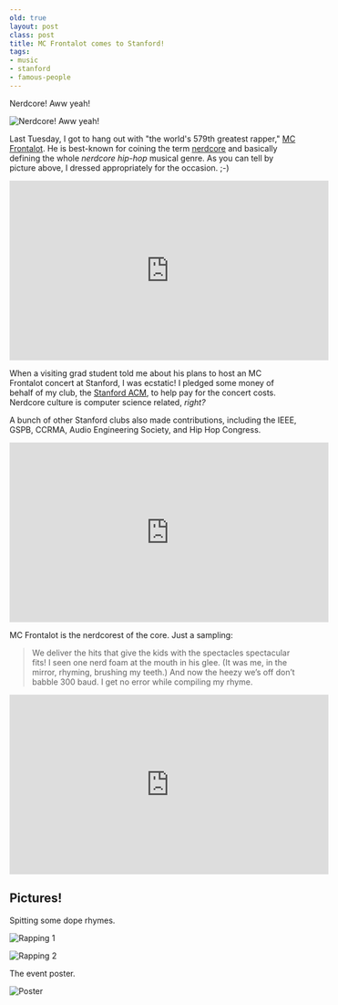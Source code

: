 ```yaml
---
old: true
layout: post
class: post
title: MC Frontalot comes to Stanford!
tags:
- music
- stanford
- famous-people
---
```


Nerdcore! Aww yeah!

![Nerdcore! Aww yeah!](/images/me-frontalot.jpg)

Last Tuesday, I got to hang out with "the world's 579th greatest rapper," [MC Frontalot](http://en.wikipedia.org/wiki/MC_Frontalot). He is best-known for coining the term [nerdcore](http://en.wikipedia.org/wiki/Nerdcore_hip_hop) and basically defining the whole *nerdcore hip-hop* musical genre. As you can tell by picture above, I dressed appropriately for the occasion. ;-)

<iframe width="560" height="315" src="http://www.youtube.com/embed/4nigRT2KmCE" frameborder="0" allowfullscreen></iframe>

When a visiting grad student told me about his plans to host an MC Frontalot concert at Stanford, I was ecstatic! I pledged some money of behalf of my club, the [Stanford ACM](http://stanfordacm.com), to help pay for the concert costs. Nerdcore culture is computer science related, *right?*

A bunch of other Stanford clubs also made contributions, including the IEEE, GSPB, CCRMA, Audio Engineering Society, and Hip Hop Congress.

<iframe width="560" height="315" src="http://www.youtube.com/embed/Wmx6Q0YLH8A" frameborder="0" allowfullscreen></iframe>

MC Frontalot is the nerdcorest of the core. Just a sampling:

> We deliver the hits that give the kids with the spectacles spectacular fits!
> I seen one nerd foam at the mouth in his glee.
> (It was me, in the mirror, rhyming, brushing my teeth.)
> And now the heezy we’s off don’t babble 300 baud.
> I get no error while compiling my rhyme.

<iframe width="560" height="315" src="http://www.youtube.com/embed/z8rqdEahBos" frameborder="0" allowfullscreen></iframe>

## Pictures!

Spitting some dope rhymes.

![Rapping 1](/images/frontalot-2.jpg)

![Rapping 2](/images/frontalot-3.jpg)

The event poster.

![Poster](/images/frontalot-1.jpg)
